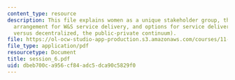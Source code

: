 ```yaml
---
content_type: resource
description: This file explains women as a unique stakeholder group, the "right" institutional
  arrangement for W&S service delivery, and options for service delivery (centralized
  versus decentralized, the public-private continuum).
file: https://ol-ocw-studio-app-production.s3.amazonaws.com/courses/11-479-water-and-sanitation-infrastructure-planning-in-developing-countries-spring-2005/dbeb700ca956cf84adc5dca90c5829f0_session_6.pdf
file_type: application/pdf
resourcetype: Document
title: session_6.pdf
uid: dbeb700c-a956-cf84-adc5-dca90c5829f0
---
```

